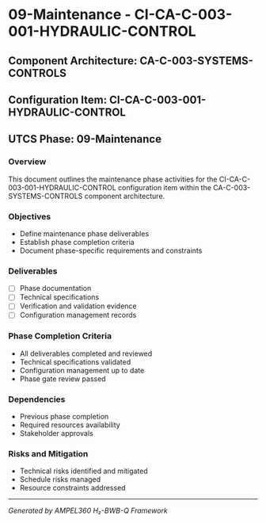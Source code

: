 # 09-Maintenance - CI-CA-C-003-001-HYDRAULIC-CONTROL

## Component Architecture: CA-C-003-SYSTEMS-CONTROLS
## Configuration Item: CI-CA-C-003-001-HYDRAULIC-CONTROL
## UTCS Phase: 09-Maintenance

### Overview
This document outlines the maintenance phase activities for the CI-CA-C-003-001-HYDRAULIC-CONTROL configuration item within the CA-C-003-SYSTEMS-CONTROLS component architecture.

### Objectives
- Define maintenance phase deliverables
- Establish phase completion criteria
- Document phase-specific requirements and constraints

### Deliverables
- [ ] Phase documentation
- [ ] Technical specifications
- [ ] Verification and validation evidence
- [ ] Configuration management records

### Phase Completion Criteria
- All deliverables completed and reviewed
- Technical specifications validated
- Configuration management up to date
- Phase gate review passed

### Dependencies
- Previous phase completion
- Required resources availability
- Stakeholder approvals

### Risks and Mitigation
- Technical risks identified and mitigated
- Schedule risks managed
- Resource constraints addressed

---
*Generated by AMPEL360 H₂-BWB-Q Framework*
